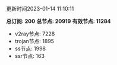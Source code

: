 更新时间2023-01-14 11:10:11

**总订阅: 200**
**总节点: 20919**
**有效节点: 11284**
- v2ray节点: 7228
- trojan节点: 1895
- ss节点: 1998
- ssr节点: 163
